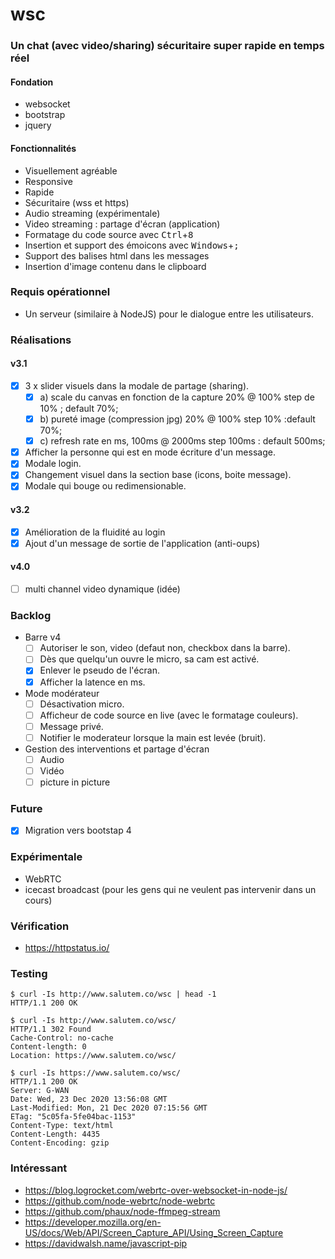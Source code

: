 # wsc

### Un chat (avec video/sharing) sécuritaire super rapide en temps réel

#### Fondation
 - websocket
 - bootstrap
 - jquery

#### Fonctionnalités
 - Visuellement agréable
 - Responsive
 - Rapide
 - Sécuritaire (wss et https)
 - Audio streaming (expérimentale)
 - Video streaming : partage d'écran (application)
 - Formatage du code source avec <kbd>Ctrl</kbd>+<kbd>8</kbd>
 - Insertion et support des émoicons avec <kbd>Windows</kbd>+<kbd>;</kbd>
 - Support des balises html dans les messages
 - Insertion d'image contenu dans le clipboard

### Requis opérationnel
 - Un serveur (similaire à NodeJS) pour le dialogue entre les utilisateurs.

### Réalisations
#### v3.1
+ [x] 3 x slider visuels dans la modale de partage (sharing).
  - [x] a) scale du canvas en fonction de la capture 20% @ 100%  step de 10% ; default 70%;
  - [x] b) pureté image (compression jpg) 20% @ 100% step 10% :default 70%;
  - [x] c) refresh rate en ms, 100ms @ 2000ms step 100ms : default 500ms;
+ [x] Afficher la personne qui est en mode écriture d'un message.
+ [x] Modale login.
+ [x] Changement visuel dans la section base (icons, boite message).
+ [x] Modale qui bouge ou redimensionable.

#### v3.2
+ [x] Amélioration de la fluidité au login
+ [x] Ajout d'un message de sortie de l'application (anti-oups)

#### v4.0
+ [ ] multi channel video dynamique (idée)


### Backlog

+ Barre v4
  + [ ] Autoriser le son, video (defaut non, checkbox dans la barre).
  + [ ] Dès que quelqu'un ouvre le micro, sa cam est activé.
  + [x] Enlever le pseudo de l'écran.
  + [x] Afficher la latence en ms.
+ Mode modérateur
  + [ ] Désactivation micro.
  + [ ] Afficheur de code source en live (avec le formatage couleurs).
  + [ ] Message privé.
  + [ ] Notifier le moderateur lorsque la main est levée (bruit).
+ Gestion des interventions et partage d'écran
  - [ ] Audio
  - [ ] Vidéo
  - [ ] picture in picture

### Future
+ [x] Migration vers bootstap 4


### Expérimentale
 + WebRTC
 + icecast broadcast (pour les gens qui ne veulent pas intervenir dans un cours)
 
### Vérification
 
 + https://httpstatus.io/
 
### Testing 
 
 ```
 $ curl -Is http://www.salutem.co/wsc | head -1
HTTP/1.1 200 OK
```

```
$ curl -Is http://www.salutem.co/wsc/
HTTP/1.1 302 Found
Cache-Control: no-cache
Content-length: 0
Location: https://www.salutem.co/wsc/
```

```
$ curl -Is https://www.salutem.co/wsc/
HTTP/1.1 200 OK
Server: G-WAN
Date: Wed, 23 Dec 2020 13:56:08 GMT
Last-Modified: Mon, 21 Dec 2020 07:15:56 GMT
ETag: "5c05fa-5fe04bac-1153"
Content-Type: text/html
Content-Length: 4435
Content-Encoding: gzip
```

### Intéressant

+ https://blog.logrocket.com/webrtc-over-websocket-in-node-js/
+ https://github.com/node-webrtc/node-webrtc
+ https://github.com/phaux/node-ffmpeg-stream
+ https://developer.mozilla.org/en-US/docs/Web/API/Screen_Capture_API/Using_Screen_Capture
+ https://davidwalsh.name/javascript-pip
